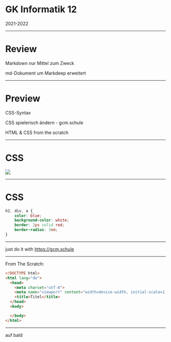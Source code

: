 # GK Informatik 12

2021-2022

---

# Review

Markdown nur Mittel zum Zweck

md-Dokument um Markdeep erweitert

---

# Preview

CSS-Syntax

CSS spielerisch ändern - gcm.schule

HTML & CSS from the scratch

---

# CSS

<img src="https://wiki.selfhtml.org/images/thumb/b/b5/CSS-Regelsatz.svg/600px-CSS-Regelsatz.svg.png" style="background-color:white;" />

---

# CSS

~~~ css
h2, div, a {
    color: blue;
    background-color: white;
    border: 2px solid red;
    border-radius: 3em;
}
~~~

---

just do it with https://gcm.schule

---

From The Scratch:

~~~ html
<!DOCTYPE html>
<html lang="de">
  <head>
    <meta charset="utf-8">
    <meta name="viewport" content="width=device-width, initial-scale=1.0">
    <title>Titel</title>
  </head>
  <body>

  </body>
</html>
~~~


---

auf bald
